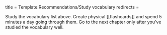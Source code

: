 title = Template:Recommendations/Study vocabulary
redirects =
>>>>

Study the vocabulary list above. Create physical [[flashcards]] and spend 5 minutes a day going through them. Go to the next chapter only after you've studied the vocabulary well.